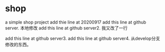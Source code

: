 # shop
a simple shop project
add thie line at 20200917
add this line at github server.
本地修改
add this line at github server2.
我又改了一行

add this line at github server3.
add this line at github server4.
从develop分支修改的东西。


